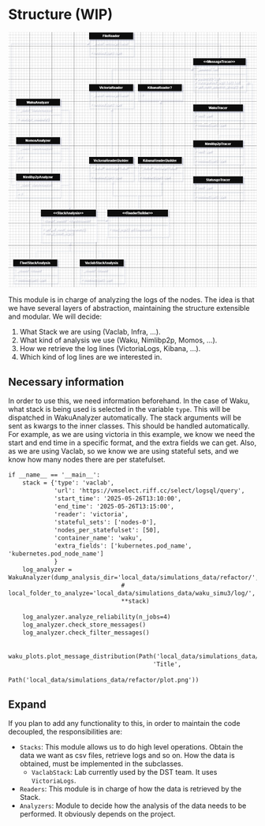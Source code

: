 # Structure (WIP)

![Module Architecture](images/diagram.png "Overview of the Mesh Analysis Module")

This module is in charge of analyzing the logs of the nodes.
The idea is that we have several layers of abstraction, maintaining the structure extensible and modular. We will decide:
1. What Stack we are using (Vaclab, Infra, ...).
2. What kind of analysis we use (Waku, Nimlibp2p, Momos, ...).
3. How we retrieve the log lines (VictoriaLogs, Kibana, ...).
4. Which kind of log lines are we interested in.

## Necessary information

In order to use this, we need information beforehand.
In the case of Waku, what stack is being used is selected in the variable `type`. This will be dispatched in 
WakuAnalyzer automatically. The stack arguments will be sent as kwargs to the inner classes. This should be handled
automatically. For example, as we are using victoria in this example, we know we need the start and end time in a 
specific format, and the extra fields we can get. Also, as we are using Vaclab, so we know we are using stateful sets, 
and we know how many nodes there are per statefulset. 
```
if __name__ == '__main__':
    stack = {'type': 'vaclab',
             'url': 'https://vmselect.riff.cc/select/logsql/query',
             'start_time': '2025-05-26T13:10:00',
             'end_time': '2025-05-26T13:15:00',
             'reader': 'victoria',
             'stateful_sets': ['nodes-0'],
             'nodes_per_statefulset': [50],
             'container_name': 'waku',
             'extra_fields': ['kubernetes.pod_name', 'kubernetes.pod_node_name']
             }
    log_analyzer = WakuAnalyzer(dump_analysis_dir='local_data/simulations_data/refactor/',
                                # local_folder_to_analyze='local_data/simulations_data/waku_simu3/log/',
                                **stack)

    log_analyzer.analyze_reliability(n_jobs=4)
    log_analyzer.check_store_messages()
    log_analyzer.check_filter_messages()

    waku_plots.plot_message_distribution(Path('local_data/simulations_data/refactor/summary/received.csv'), 
                                         'Title', 
                                         Path('local_data/simulations_data/refactor/plot.png'))
```

## Expand

If you plan to add any functionality to this, in order to maintain the code decoupled, the responsibilities are:
- `Stacks`: This module allows us to do high level operations. Obtain the data we want as csv files, retrieve logs 
and so on. How the data is obtained, must be implemented in the subclasses.
  - `VaclabStack`: Lab currently used by the DST team. It uses `VictoriaLogs`.
- `Readers`: This module is in charge of how the data is retrieved by the Stack.
- `Analyzers`: Module to decide how the analysis of the data needs to be performed. It obviously depends on the project.

